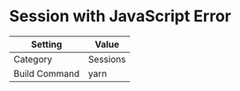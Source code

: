 # Session with JavaScript Error

| Setting       | Value    |
| ------------- | -------- |
| Category      | Sessions |
| Build Command | yarn     |
